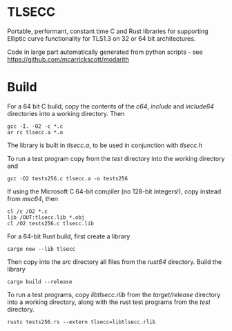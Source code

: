 # TLSECC

Portable, performant, constant time C and Rust libraries for supporting Elliptic curve functionality for TLS1.3 on 32 or 64 bit architectures.

Code in large part automatically generated from python scripts - see https://github.com/mcarrickscott/modarith

# Build

For a 64 bit C build, copy the contents of the *c64*, *include* and *include64* directories into a working directory. Then

	gcc -I. -O2 -c *.c
	ar rc tlsecc.a *.o

The library is built in *tlsecc.a*, to be used in conjunction with *tlsecc.h*

To run a test program copy from the *test* directory into the working directory and 

	gcc -O2 tests256.c tlsecc.a -o tests256


If using the Microsoft C 64-bit compiler (no 128-bit integers!), copy instead from *msc64*, then

	cl /c /O2 *.c
	lib /OUT:tlsecc.lib *.obj
	cl /O2 tests256.c tlsecc.lib


For a 64-bit Rust build, first create a library

	cargo new --lib tlsecc

Then copy into the *src* directory all files from the *rust64* directory. Build the library

	cargo build --release

To run a test programs, copy *libtlsecc.rlib* from the *target/release* directory into a working directory, along with the rust test programs from the *test* directory.

	rustc tests256.rs --extern tlsecc=libtlsecc.rlib
